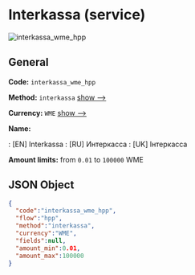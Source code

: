 
# Interkassa (service) 
![interkassa_wme_hpp](https://static.openfintech.io/payment_methods/interkassa_wme_hpp/logo.svg?w=400&c=v0.59.26#w200)  

## General 
 
**Code:** `interkassa_wme_hpp` 
 
**Method:** `interkassa` 
 [show -->](/payment-methods/interkassa/) 
 
**Currency:** `WME` [show -->](/currencies/WME/) 
 
**Name:** 
 
:	[EN] Interkassa 
:	[RU] Интеркасса 
:	[UK] Інтеркасса 
 
**Amount limits:** from `0.01` to `100000` WME 

## JSON Object 

```json
{
  "code":"interkassa_wme_hpp",
  "flow":"hpp",
  "method":"interkassa",
  "currency":"WME",
  "fields":null,
  "amount_min":0.01,
  "amount_max":100000
}
```  
